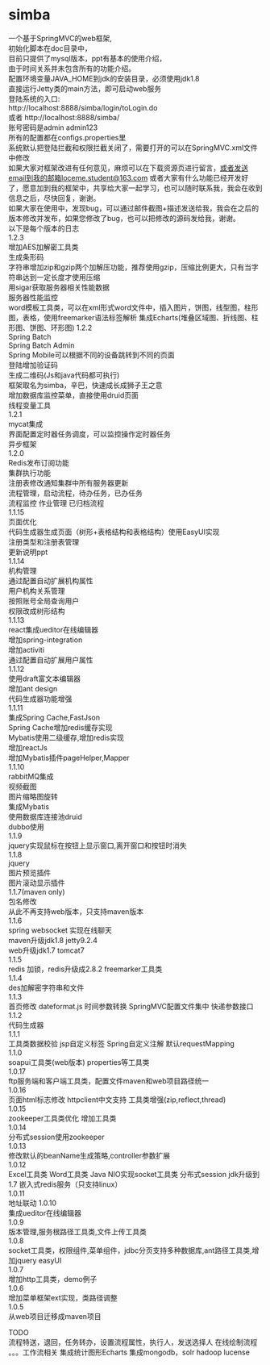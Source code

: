 # simba 
一个基于SpringMVC的web框架,    
初始化脚本在doc目录中，    
目前只提供了mysql版本，ppt有基本的使用介绍，    
由于时间关系并未包含所有的功能介绍。    
配置环境变量JAVA_HOME到jdk的安装目录，必须使用jdk1.8    
直接运行Jetty类的main方法，即可启动web服务    
登陆系统的入口:     
http://localhost:8888/simba/login/toLogin.do  
或者
http://localhost:8888/simba/    
账号密码是admin admin123     
所有的配置都在configs.properties里    
系统默认把登陆拦截和权限拦截关闭了，需要打开的可以在SpringMVC.xml文件中修改        
如果大家对框架改进有任何意见，麻烦可以在下载资源页进行留言，或者发送email到我的邮箱loceme.student@163.com
或者大家有什么功能已经开发好了，愿意加到我的框架中，共享给大家一起学习，也可以随时联系我，我会在收到信息之后，尽快回复，谢谢。    
如果大家在使用中，发现bug，可以通过邮件截图+描述发送给我，我会在之后的版本修改并发布，如果您修改了bug，也可以把修改的源码发给我，谢谢。    
以下是每个版本的日志    
1.2.3    
增加AES加解密工具类    
生成条形码    
字符串增加zip和gzip两个加解压功能，推荐使用gzip，压缩比例更大，只有当字符串达到一定长度才使用压缩    
用sigar获取服务器相关性能数据		
服务器性能监控		
word模板工具类，可以在xml形式word文件中，插入图片，饼图，线型图，柱形图，表格，使用freemarker语法标签解析	
集成Echarts(堆叠区域图、折线图、柱形图、饼图、环形图)
1.2.2    
Spring Batch    
Spring Batch Admin    
Spring Mobile可以根据不同的设备跳转到不同的页面    
登陆增加验证码    
生成二维码(Js和java代码都可执行)    
框架取名为simba，辛巴，快速成长成狮子王之意    
增加数据库监控菜单，直接使用druid页面    
线程变量工具    
1.2.1    
mycat集成    
界面配置定时器任务调度，可以监控操作定时器任务    
异步框架    
1.2.0    
Redis发布订阅功能    
集群执行功能    
注册表修改通知集群中所有服务器更新        
流程管理，启动流程，待办任务，已办任务    
流程监控 作业管理 已归档流程        
1.1.15    
页面优化    
代码生成器生成页面（树形+表格结构和表格结构）使用EasyUI实现    
注册类型和注册表管理    
更新说明ppt    
1.1.14    
机构管理    
通过配置自动扩展机构属性    
用户机构关系管理    
按照账号全局查询用户    
权限改成树形结构    
1.1.13    
react集成ueditor在线编辑器    
增加spring-integration        
增加activiti    
通过配置自动扩展用户属性    
1.1.12    
使用draft富文本编辑器    
增加ant design    
代码生成器功能增强    
1.1.11    
集成Spring Cache,FastJson    
Spring Cache增加redis缓存实现    
Mybatis使用二级缓存,增加redis实现    
增加reactJs    
增加Mybatis插件pageHelper,Mapper    
1.1.10    
rabbitMQ集成    
视频截图    
图片缩略图旋转    
集成Mybatis    
使用数据库连接池druid    
dubbo使用    
1.1.9    
jquery实现鼠标在按钮上显示窗口,离开窗口和按钮时消失    
1.1.8    
jquery     
图片预览插件    
图片滚动显示插件    
1.1.7(maven only)    
包名修改     
从此不再支持web版本，只支持maven版本    
1.1.6     
spring websocket 实现在线聊天    
maven升级jdk1.8 jetty9.2.4     
web升级jdk1.7 tomcat7     
1.1.5    
redis 加锁，redis升级成2.8.2 freemarker工具类    
1.1.4    
des加解密字符串和文件    
1.1.3    
首页修改 dateformat.js 时间参数转换 SpringMVC配置文件集中 快递参数接口     
1.1.2    
代码生成器    
1.1.1        
工具类数据校验 jsp自定义标签 Spring自定义注解 默认requestMapping        
1.1.0    
soapui工具类(web版本) properties等工具类    
1.0.17    
ftp服务端和客户端工具类，配置文件maven和web项目路径统一    
1.0.16    
页面html标志修改 httpclient中文支持 工具类增强(zip,reflect,thread)    
1.0.15    
zookeeper工具类优化 增加工具类    
1.0.14    
分布式session使用zookeeper    
1.0.13    
修改默认的beanName生成策略,controller参数扩展    
1.0.12    
Excel工具类 Word工具类  Java NIO实现socket工具类 分布式session jdk升级到1.7 嵌入式redis服务（只支持linux）    
1.0.11    
地址联动
1.0.10    
集成ueditor在线编辑器    
1.0.9    
版本管理,服务根路径工具类,文件上传工具类    
1.0.8    
socket工具类，权限组件,菜单组件，jdbc分页支持多种数据库,ant路径工具类,增加jquery easyUI    
1.0.7    
增加http工具类，demo例子    
1.0.6    
增加菜单框架ext实现，类路径调整    
1.0.5    
从web项目迁移成maven项目        
    
TODO    
流程特送，退回，任务转办，设置流程属性，执行人，发送选择人
在线绘制流程
。。。工作流相关
集成统计图形Echarts
集成mongodb，solr
hadoop lucense